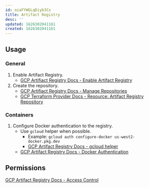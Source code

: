 ```yaml
---
id: oiaFYWGLqDiyb3Cx
title: Artifact Registry
desc: ''
updated: 1626302041161
created: 1626302041161
---
```


## Usage

### General

1. Enable Artifact Registry.
   - [GCP Artifiact Registry Docs - Enable Artifact Registry](https://cloud.google.com/artifact-registry/docs/enable-service)
2. Create the repository.
   - [GCP Artifiact Registry Docs - Manage Repositories](https://cloud.google.com/artifact-registry/docs/manage-repos)
   - [GCP Terraform Provider Docs - Resource: Artifact Registry Repository](https://registry.terraform.io/providers/hashicorp/google/latest/docs/resources/artifact_registry_repository)

### Containers

1. Configure Docker authentication to the registry.
   - Use `gcloud` helper when possible.
     - Example: `gcloud auth configure-docker us-west2-docker.pkg.dev`
     - [GCP Artifact Registry Docs - gcloud helper](https://cloud.google.com/artifact-registry/docs/docker/authentication#gcloud-helper)
   - [GCP Artifact Registry Docs - Docker Authentication](https://cloud.google.com/artifact-registry/docs/docker/authentication)

## Permissions

[GCP Artifact Registry Docs - Access Control](https://cloud.google.com/artifact-registry/docs/access-control)